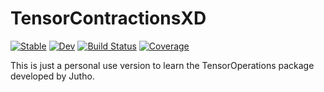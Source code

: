 # TensorContractionsXD

[![Stable](https://img.shields.io/badge/docs-stable-blue.svg)](https://PhysicsCodesLab.github.io/TensorContractionsXD.jl/stable)
[![Dev](https://img.shields.io/badge/docs-dev-blue.svg)](https://PhysicsCodesLab.github.io/TensorContractionsXD.jl/dev)
[![Build Status](https://github.com/PhysicsCodesLab/TensorContractionsXD.jl/workflows/CI/badge.svg)](https://github.com/PhysicsCodesLab/TensorContractionsXD.jl/actions)
[![Coverage](https://codecov.io/gh/PhysicsCodesLab/TensorContractionsXD.jl/branch/master/graph/badge.svg)](https://codecov.io/gh/PhysicsCodesLab/TensorContractionsXD.jl)

This is just a personal use version to learn the TensorOperations package developed by Jutho.
